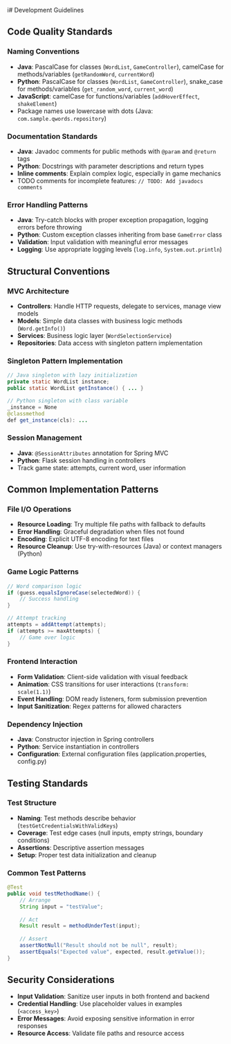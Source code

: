 i# Development Guidelines

## Code Quality Standards

### Naming Conventions
- **Java**: PascalCase for classes (`WordList`, `GameController`), camelCase for methods/variables (`getRandomWord`, `currentWord`)
- **Python**: PascalCase for classes (`WordList`, `GameController`), snake_case for methods/variables (`get_random_word`, `current_word`)
- **JavaScript**: camelCase for functions/variables (`addHoverEffect`, `shakeElement`)
- Package names use lowercase with dots (Java: `com.sample.qwords.repository`)

### Documentation Standards
- **Java**: Javadoc comments for public methods with `@param` and `@return` tags
- **Python**: Docstrings with parameter descriptions and return types
- **Inline comments**: Explain complex logic, especially in game mechanics
- TODO comments for incomplete features: `// TODO: Add javadocs comments`

### Error Handling Patterns
- **Java**: Try-catch blocks with proper exception propagation, logging errors before throwing
- **Python**: Custom exception classes inheriting from base `GameError` class
- **Validation**: Input validation with meaningful error messages
- **Logging**: Use appropriate logging levels (`log.info`, `System.out.println`)

## Structural Conventions

### MVC Architecture
- **Controllers**: Handle HTTP requests, delegate to services, manage view models
- **Models**: Simple data classes with business logic methods (`Word.getInfo()`)
- **Services**: Business logic layer (`WordSelectionService`)
- **Repositories**: Data access with singleton pattern implementation

### Singleton Pattern Implementation
```java
// Java singleton with lazy initialization
private static WordList instance;
public static WordList getInstance() { ... }

// Python singleton with class variable
_instance = None
@classmethod
def get_instance(cls): ...
```

### Session Management
- **Java**: `@SessionAttributes` annotation for Spring MVC
- **Python**: Flask session handling in controllers
- Track game state: attempts, current word, user information

## Common Implementation Patterns

### File I/O Operations
- **Resource Loading**: Try multiple file paths with fallback to defaults
- **Error Handling**: Graceful degradation when files not found
- **Encoding**: Explicit UTF-8 encoding for text files
- **Resource Cleanup**: Use try-with-resources (Java) or context managers (Python)

### Game Logic Patterns
```java
// Word comparison logic
if (guess.equalsIgnoreCase(selectedWord)) {
    // Success handling
}

// Attempt tracking
attempts = addAttempt(attempts);
if (attempts >= maxAttempts) {
    // Game over logic
}
```

### Frontend Interaction
- **Form Validation**: Client-side validation with visual feedback
- **Animation**: CSS transitions for user interactions (`transform: scale(1.1)`)
- **Event Handling**: DOM ready listeners, form submission prevention
- **Input Sanitization**: Regex patterns for allowed characters

### Dependency Injection
- **Java**: Constructor injection in Spring controllers
- **Python**: Service instantiation in controllers
- **Configuration**: External configuration files (application.properties, config.py)

## Testing Standards

### Test Structure
- **Naming**: Test methods describe behavior (`testGetCredentialsWithValidKeys`)
- **Coverage**: Test edge cases (null inputs, empty strings, boundary conditions)
- **Assertions**: Descriptive assertion messages
- **Setup**: Proper test data initialization and cleanup

### Common Test Patterns
```java
@Test
public void testMethodName() {
    // Arrange
    String input = "testValue";
    
    // Act
    Result result = methodUnderTest(input);
    
    // Assert
    assertNotNull("Result should not be null", result);
    assertEquals("Expected value", expected, result.getValue());
}
```

## Security Considerations
- **Input Validation**: Sanitize user inputs in both frontend and backend
- **Credential Handling**: Use placeholder values in examples (`<access_key>`)
- **Error Messages**: Avoid exposing sensitive information in error responses
- **Resource Access**: Validate file paths and resource access